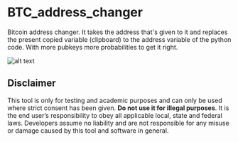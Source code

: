 # BTC_address_changer

Bitcoin address changer. It takes the address that's given to it and replaces the present copied variable (clipboard) to the address variable of the python code. With more pubkeys more probabilities to get it right.

![alt text](https://i.gyazo.com/6d54e11c08b01e472689bf8d52764882.png)

## Disclaimer

This tool is only for testing and academic purposes and can only be used where strict consent has been given. **Do not use it for illegal purposes**. It is the end user’s responsibility to obey all applicable local, state and federal laws. Developers assume no liability and are not responsible for any misuse or damage caused by this tool and software in general.
